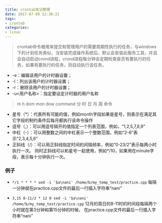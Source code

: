 ```yaml
---
title: crontab笔记整理
date: 2017-07-09 12:38:21
tags: 
- crontab
categories:
- linux
---
```


>crontab命令被用来提交和管理用户的需要周期性执行的任务，与windows下的计划任务类似，当安装完成操作系统后，默认会安装此服务工具，并且会自动启动crond进程，crond进程每分钟会定期检查是否有要执行的任务，如果有要执行的任务，则自动执行该任务。

- -e：编辑该用户的计时器设置；
- -l：列出该用户的计时器设置；
- -r：删除该用户的计时器设置；
- -u<用户名称>：指定要设定计时器的用户名称


<!-- more -->

>m h  dom mon dow   command
>分 时 日 月 周 命令

- 星号（*）：代表所有可能的值，例如month字段如果是星号，则表示在满足其它字段的制约条件后每月都执行该命令操作
- 逗号（,）：可以用逗号隔开的值指定一个列表范围，例如，“1,2,5,7,8,9” 
- 中杠（-）：可以用整数之间的中杠表示一个整数范围，例如“2-6”表示“2,3,4,5,6”
- 正斜线（/）：可以用正斜线指定时间的间隔频率，例如“0-23/2”表示每两小时执行一次。
 同时正斜线可以和星号一起使用，例如*/10，如果用在minute字段，表示每十分钟执行一次。

### **例子**

-  `*/1 * * * * sed -i '$a\nani' /home/b/my_temp_test/practice.cpp`
每隔一分钟就在practice.cpp文件的最后一行插入字符串“nani”

- `3,15 8-11/2 * 12 0 sed -i '$a\nani' /home/b/my_temp_test/practice.cpp`
12月的周日的8-11时的时间段每隔两个小时就在第3分钟和第15分钟的时候，
在practice.cpp文件的最后一行插入字符串“nani”
